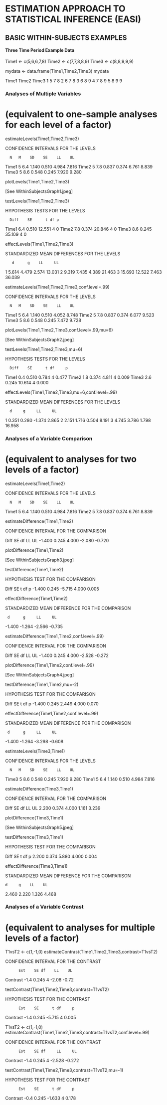 # ESTIMATION APPROACH TO STATISTICAL INFERENCE (EASI)
## BASIC WITHIN-SUBJECTS EXAMPLES

#### Three Time Period Example Data

Time1 <- c(5,6,6,7,8)
Time2 <- c(7,7,8,8,9)
Time3 <- c(8,8,9,9,9)

mydata <- data.frame(Time1,Time2,Time3)
mydata

  Time1 Time2 Time3
1     5     7     8
2     6     7     8
3     6     8     9
4     7     8     9
5     8     9     9

### Analyses of Multiple Variables
# (equivalent to one-sample analyses for each level of a factor)

estimateLevels(Time1,Time2,Time3)

CONFIDENCE INTERVALS FOR THE LEVELS

      N   M    SD    SE    LL    UL
Time1 5 6.4 1.140 0.510 4.984 7.816
Time2 5 7.8 0.837 0.374 6.761 8.839
Time3 5 8.6 0.548 0.245 7.920 9.280

plotLevels(Time1,Time2,Time3)

[See WithinSubjectsGraph1.jpeg]

testLevels(Time1,Time2,Time3)

HYPOTHESIS TESTS FOR THE LEVELS

      Diff    SE      t df p
Time1  6.4 0.510 12.551  4 0
Time2  7.8 0.374 20.846  4 0
Time3  8.6 0.245 35.109  4 0

effectLevels(Time1,Time2,Time3)

STANDARDIZED MEAN DIFFERENCES FOR THE LEVELS

       d      g    LL     UL
1  5.614  4.479 2.574 13.031
2  9.319  7.435 4.389 21.463
3 15.693 12.522 7.463 36.039

estimateLevels(Time1,Time2,Time3,conf.level=.99)

CONFIDENCE INTERVALS FOR THE LEVELS

      N   M    SD    SE    LL    UL
Time1 5 6.4 1.140 0.510 4.052 8.748
Time2 5 7.8 0.837 0.374 6.077 9.523
Time3 5 8.6 0.548 0.245 7.472 9.728

plotLevels(Time1,Time2,Time3,conf.level=.99,mu=6)

[See WithinSubjectsGraph2.jpeg]

testLevels(Time1,Time2,Time3,mu=6)

HYPOTHESIS TESTS FOR THE LEVELS

      Diff    SE      t df     p
Time1  0.4 0.510  0.784  4 0.477
Time2  1.8 0.374  4.811  4 0.009
Time3  2.6 0.245 10.614  4 0.000

effectLevels(Time1,Time2,Time3,mu=6,conf.level=.99)

STANDARDIZED MEAN DIFFERENCES FOR THE LEVELS

      d     g     LL     UL
1 0.351 0.280 -1.374  2.865
2 2.151 1.716  0.504  8.191
3 4.745 3.786  1.798 16.958

### Analyses of a Variable Comparison
# (equivalent to analyses for two levels of a factor)

estimateLevels(Time1,Time2)

CONFIDENCE INTERVALS FOR THE LEVELS

      N   M    SD    SE    LL    UL
Time1 5 6.4 1.140 0.510 4.984 7.816
Time2 5 7.8 0.837 0.374 6.761 8.839

estimateDifference(Time1,Time2)

CONFIDENCE INTERVAL FOR THE COMPARISON

  Diff     SE     df     LL     UL 
-1.400  0.245  4.000 -2.080 -0.720 

plotDifference(Time1,Time2)

[See WithinSubjectsGraph3.jpeg]

testDifference(Time1,Time2)

HYPOTHESIS TEST FOR THE COMPARISON

  Diff     SE      t     df      p 
-1.400  0.245 -5.715  4.000  0.005 

effectDifference(Time1,Time2)

STANDARDIZED MEAN DIFFERENCE FOR THE COMPARISON

     d      g     LL     UL 
-1.400 -1.264 -2.566 -0.735 

estimateDifference(Time1,Time2,conf.level=.99)

CONFIDENCE INTERVAL FOR THE COMPARISON

  Diff     SE     df     LL     UL 
-1.400  0.245  4.000 -2.528 -0.272 

plotDifference(Time1,Time2,conf.level=.99)

[See WithinSubjectsGraph4.jpeg]

testDifference(Time1,Time2,mu=-2)

HYPOTHESIS TEST FOR THE COMPARISON

  Diff     SE      t     df      p 
-1.400  0.245  2.449  4.000  0.070 

effectDifference(Time1,Time2,conf.level=.99)

STANDARDIZED MEAN DIFFERENCE FOR THE COMPARISON

     d      g     LL     UL 
-1.400 -1.264 -3.298 -0.608 

estimateLevels(Time3,Time1)

CONFIDENCE INTERVALS FOR THE LEVELS

      N   M    SD    SE    LL    UL
Time3 5 8.6 0.548 0.245 7.920 9.280
Time1 5 6.4 1.140 0.510 4.984 7.816

estimateDifference(Time3,Time1)

CONFIDENCE INTERVAL FOR THE COMPARISON

 Diff    SE    df    LL    UL 
2.200 0.374 4.000 1.161 3.239 

plotDifference(Time3,Time1)

[See WithinSubjectsGraph5.jpeg]

testDifference(Time3,Time1)

HYPOTHESIS TEST FOR THE COMPARISON

 Diff    SE     t    df     p 
2.200 0.374 5.880 4.000 0.004 

effectDifference(Time3,Time1)

STANDARDIZED MEAN DIFFERENCE FOR THE COMPARISON

    d     g    LL    UL 
2.460 2.220 1.326 4.468 

### Analyses of a Variable Contrast
# (equivalent to analyses for multiple levels of a factor)

T1vsT2 <- c(1,-1,0)
estimateContrast(Time1,Time2,Time3,contrast=T1vsT2)

CONFIDENCE INTERVAL FOR THE CONTRAST

          Est    SE df    LL    UL
Contrast -1.4 0.245  4 -2.08 -0.72

testContrast(Time1,Time2,Time3,contrast=T1vsT2)

HYPOTHESIS TEST FOR THE CONTRAST

          Est    SE      t df     p
Contrast -1.4 0.245 -5.715  4 0.005

T1vsT2 <- c(1,-1,0)
estimateContrast(Time1,Time2,Time3,contrast=T1vsT2,conf.level=.99)

CONFIDENCE INTERVAL FOR THE CONTRAST

          Est    SE df     LL     UL
Contrast -1.4 0.245  4 -2.528 -0.272

testContrast(Time1,Time2,Time3,contrast=T1vsT2,mu=-1)

HYPOTHESIS TEST FOR THE CONTRAST

          Est    SE      t df     p
Contrast -0.4 0.245 -1.633  4 0.178

